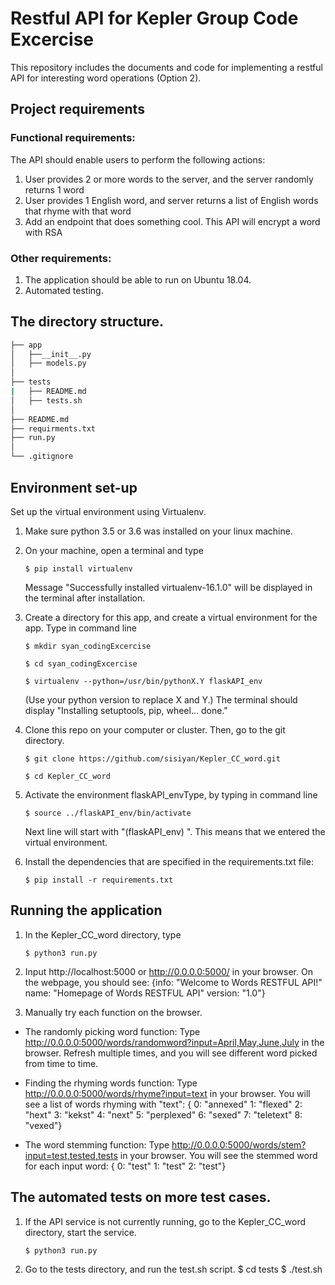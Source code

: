 # Restful API for Kepler Group Code Excercise

This repository includes the documents and code for implementing a restful API for interesting word operations (Option 2).

## Project requirements
### Functional requirements:
The API should enable users to perform the following actions:
 1) User provides 2 or more words to the server, and the server randomly returns 1 word
 2) User provides 1 English word, and server returns a list of English words that rhyme with that word
 3) Add an endpoint that does something cool. This API will encrypt a word with RSA

### Other requirements:
 1) The application should be able to run on Ubuntu 18.04.
 2) Automated testing.

## The directory structure.
 ```bash
 ├── app
 │   ├──__init__.py
 │   ├── models.py
 │    
 ├── tests
 |   ├── README.md
 │   ├── tests.sh
 │  
 ├── README.md
 ├── requirments.txt
 ├── run.py
 │
 └── .gitignore
 ```

## Environment set-up
Set up the virtual environment using Virtualenv.
1) Make sure python 3.5 or 3.6 was installed on your linux machine.
2) On your machine, open a terminal and type

       $ pip install virtualenv

   Message "Successfully installed virtualenv-16.1.0" will be displayed in the terminal after installation.
3) Create a directory for this app, and create a virtual environment for the app. Type in command line

       $ mkdir syan_codingExcercise

       $ cd syan_codingExcercise

       $ virtualenv --python=/usr/bin/pythonX.Y flaskAPI_env

    (Use your python version to replace X and Y.)
    The terminal should display
    "Installing setuptools, pip, wheel...
    done."

4) Clone this repo on your computer or cluster. Then, go to the git directory.

       $ git clone https://github.com/sisiyan/Kepler_CC_word.git

       $ cd Kepler_CC_word

5) Activate the environment flaskAPI_envType, by typing in command line

       $ source ../flaskAPI_env/bin/activate

    Next line will start with "(flaskAPI_env) ". This means that we entered the virtual environment.

6) Install the dependencies that are specified in the requirements.txt file:

       $ pip install -r requirements.txt

## Running the application
1) In the Kepler_CC_word directory, type

       $ python3 run.py

2) Input http://localhost:5000 or http://0.0.0.0:5000/ in your browser. On the webpage, you should see:
        {info:	"Welcome to Words RESTFUL API!"
         name:	"Homepage of Words RESTFUL API"
         version:	"1.0"}

3) Manually try each function on the browser.
* The randomly picking word function:
  Type http://0.0.0.0:5000/words/randomword?input=April,May,June,July in the browser.
  Refresh multiple times, and you will see different word picked from time to time.

* Finding the rhyming words function:
  Type http://0.0.0.0:5000/words/rhyme?input=text in your browser.
  You will see a list of words rhyming with "text":
  { 0:	"annexed"
    1:	"flexed"
    2:	"hext"
    3:	"kekst"
    4:	"next"
    5:	"perplexed"
    6:	"sexed"
    7:	"teletext"
    8:	"vexed"}

* The word stemming function:
  Type http://0.0.0.0:5000/words/stem?input=test,tested,tests in your browser.
  You will see the stemmed word for each input word:
  { 0:	"test"
    1:	"test"
    2:	"test"}

## The automated tests on more test cases.
1) If the API service is not currently running, go to the Kepler_CC_word directory, start the service.

       $ python3 run.py

2) Go to the tests directory, and run the test.sh script.
       $ cd tests
       $ ./test.sh
